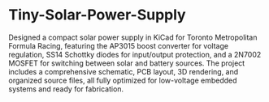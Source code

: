 ﻿# Tiny-Solar-Power-Supply
Designed a compact solar power supply in KiCad for Toronto Metropolitan Formula Racing, featuring the AP3015 boost converter for voltage regulation, SS14 Schottky diodes for input/output protection, and a 2N7002 MOSFET for switching between solar and battery sources. The project includes a comprehensive schematic, PCB layout, 3D rendering, and organized source files, all fully optimized for low-voltage embedded systems and ready for fabrication.
